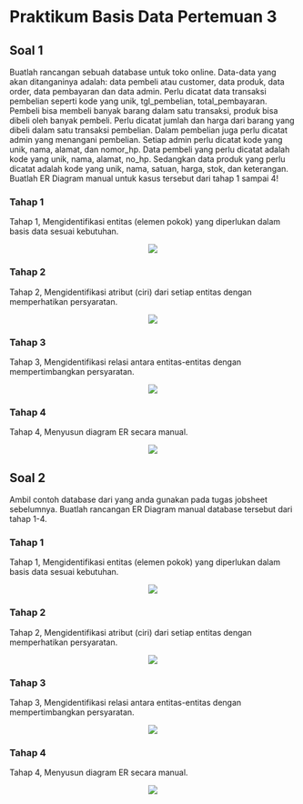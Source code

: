 <h1> Praktikum Basis Data Pertemuan 3 </h1>

<h2> Soal 1 </h2>
Buatlah rancangan sebuah database untuk toko online. Data-data yang akan ditanganinya adalah:
data pembeli atau customer, data produk, data order, data pembayaran dan data admin. Perlu dicatat data transaksi pembelian seperti kode yang unik, tgl_pembelian, total_pembayaran. Pembeli bisa membeli banyak barang dalam satu transaksi, produk bisa dibeli oleh banyak pembeli. Perlu dicatat jumlah dan harga dari barang yang dibeli dalam satu transaksi pembelian. Dalam pembelian juga perlu dicatat admin yang menangani pembelian. Setiap admin perlu dicatat kode yang unik, nama, alamat, dan nomor_hp. Data pembeli yang perlu dicatat adalah kode yang unik, nama, alamat, no_hp. Sedangkan data produk yang perlu dicatat adalah kode yang unik, nama, satuan, harga, stok, dan keterangan. Buatlah ER Diagram manual untuk kasus tersebut dari tahap 1 sampai 4!

<h3> Tahap 1 </h3>
Tahap 1, Mengidentifikasi entitas (elemen pokok) yang diperlukan dalam basis data sesuai kebutuhan.
<p align="center">
  <img src="https://github.com/AchmadAnnasAwwabin/Learn-My-SQL/assets/160121014/661e29b4-eb89-47b9-a8f3-ccb55cc7ec94">
</p>

<h3> Tahap 2 </h3>
Tahap 2, Mengidentifikasi atribut (ciri) dari setiap entitas dengan memperhatikan persyaratan.
<p align="center">
  <img src="https://github.com/AchmadAnnasAwwabin/Learn-My-SQL/assets/160121014/d6983a81-014e-4b03-a594-f5204a502118">
</p>

<h3> Tahap 3 </h3>
Tahap 3, Mengidentifikasi relasi antara entitas-entitas dengan mempertimbangkan persyaratan.
<p align="center">
  <img src="https://github.com/AchmadAnnasAwwabin/Learn-My-SQL/assets/160121014/a4336a49-ebd7-4677-9e47-a5519636d70f">
</p>

<h3> Tahap 4 </h3>
Tahap 4, Menyusun diagram ER secara manual.
<p align="center">
  <img src="https://github.com/AchmadAnnasAwwabin/Learn-My-SQL/assets/160121014/64907f7c-d017-4602-8372-321725a3eae8">
</p>

<h2> Soal 2 </h2>
Ambil contoh database dari yang anda gunakan pada tugas jobsheet sebelumnya. Buatlah rancangan ER Diagram manual database tersebut dari tahap 1-4.

<h3> Tahap 1 </h3>
Tahap 1, Mengidentifikasi entitas (elemen pokok) yang diperlukan dalam basis data sesuai kebutuhan.
<p align="center">
  <img src="https://github.com/AchmadAnnasAwwabin/Learn-My-SQL/assets/160121014/790e5514-dbf5-48c0-823e-f579710d7949">
</p>

<h3> Tahap 2 </h3>
Tahap 2, Mengidentifikasi atribut (ciri) dari setiap entitas dengan memperhatikan persyaratan.
<p align="center">
  <img src="https://github.com/AchmadAnnasAwwabin/Learn-My-SQL/assets/160121014/1fadeb53-936b-4cfd-a3e3-2a95c35a3562">
</p>

<h3> Tahap 3 </h3>
Tahap 3, Mengidentifikasi relasi antara entitas-entitas dengan mempertimbangkan persyaratan.
<p align="center">
  <img src="https://github.com/AchmadAnnasAwwabin/Learn-My-SQL/assets/160121014/59cb5d42-ca9c-4b47-8e63-877e06ce5794">
</p>

<h3> Tahap 4 </h3>
Tahap 4, Menyusun diagram ER secara manual.
<p align="center">
  <img src="https://github.com/AchmadAnnasAwwabin/Learn-My-SQL/assets/160121014/3a47d9e9-6dad-4d17-a0b1-229d24d51ca6">
</p>
